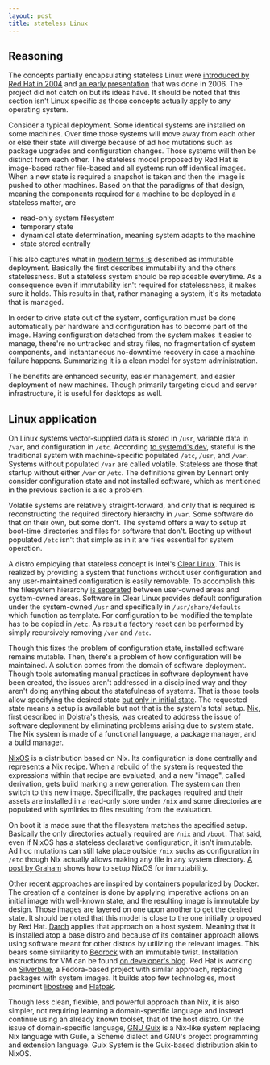 ```yaml
---
layout: post
title: stateless Linux
---
```

## Reasoning

The concepts partially encapsulating stateless Linux were [introduced by
Red  Hat in  2004][redhat2004] and  [an early  presentation][summit2006]
that was  done in  2006.  The  project did  not catch  on but  its ideas
have. It should be noted that this section isn't Linux specific as those
concepts actually apply to any operating system.

Consider a typical  deployment. Some identical systems  are installed on
some machines. Over time those systems will move away from each other or
else  their state  will  diverge because  of ad  hoc  mutations such  as
package upgrades and configuration changes.   Those systems will then be
distinct from  each other. The  stateless model  proposed by Red  Hat is
image-based rather file-based and all  systems run off identical images.
When a new state  is required a snapshot is taken and  then the image is
pushed to  other machines. Based on  that the paradigms of  that design,
meaning  the components  required  for a  machine to  be  deployed in  a
stateless matter, are

* read-only system filesystem
* temporary state
* dynamical state determination, meaning system adapts to the machine
* state stored centrally

This also  captures what  in [modern  terms is][gerla2020]  described as
immutable deployment. Basically the first describes immutability and the
others  statelessness.  But  a  stateless system  should be  replaceable
everytime.  As  a consequence  even if  immutability isn't  required for
statelessness, it  makes sure  it holds.  This  results in  that, rather
managing a system, it's its metadata that is managed.

In order  to drive state out  of the system, configuration  must be done
automatically per hardware  and configuration has to become  part of the
image. Having configuration detached from  the system makes it easier to
manage,  there're no  untracked  and stray  files,  no fragmentation  of
system  components, and  instantaneous  no-downtime recovery  in case  a
machine failure  happens.  Summarizing  it is a  clean model  for system
administration.

The  benefits  are  enhanced  security, easier  management,  and  easier
deployment of new machines. Though  primarily targeting cloud and server
infrastructure, it is useful for desktops as well.

## Linux application

On Linux systems vector-supplied data is stored in `/usr`, variable data
in  `/var`,  and  configuration  in  `/etc`.   According  [to  systemd's
dev][lennart2014],   stateful    is   the   traditional    system   with
machine-specific populated `/etc`, `/usr`,  and `/var`.  Systems without
populated `/var` are called volatile.   Stateless are those that startup
without either `/var`  or `/etc`. The definitions given  by Lennart only
consider  configuration  state  and  not installed  software,  which  as
mentioned in the previous section is also a problem.

Volatile  systems  are relatively  straight-forward,  and  only that  is
required  is   reconstructing  the   required  directory   hierarchy  in
`/var`. Some software do that on  their own, but some don't. The systemd
offers a  way to setup at  boot-time directories and files  for software
that don't. Booting up without populated  `/etc` isn't that simple as in
it are files essential for system operation.

A   distro  employing   that   stateless  concept   is  Intel's   [Clear
Linux][clearlinux].   This  is  realized  by  providing  a  system  that
functions   without   user   configuration   and   any   user-maintained
configuration  is easily  removable. To  accomplish this  the filesystem
hierarchy  [is  separated][clstateless]  between  user-owned  areas  and
system-owned   areas.   Software   in  Clear   Linux  provides   default
configuration  under   the  system-owned  `/usr`  and   specifically  in
`/usr/share/defaults` which  function as template. For  configuration to
be modified the template has to be copied in `/etc`. As result a factory
reset can be performed by simply recursively removing `/var` and `/etc`.

Though this fixes the problem of configuration state, installed software
remains mutable.  Then,  there's a problem of how  configuration will be
maintained.  A  solution comes from  the domain of  software deployment.
Though  tools automating  manual practices  in software  deployment have
been created, the issues aren't addressed  in a disciplined way and they
aren't doing anything about the  statefulness of systems.  That is those
tools  allow  specifying   the  desired  state  [but   only  in  initial
state][cuth2015].  The  requested state means  a setup is  available but
not  that is  the  system's  total setup.   [Nix],  first described  [in
Dolstra's  thesis][dolstra2006], was  created  to address  the issue  of
software deployment by eliminating problems arising due to system state.
The Nix system is made of  a functional language, a package manager, and
a build manager.

[NixOS]  is a  distribution based  on  Nix.  Its  configuration is  done
centrally and represents  a Nix recipe. When a rebuild  of the system is
requested the  expressions within that  recipe are evaluated, and  a new
"image", called  derivation, gets  build marking  a new  generation. The
system can  then switch  to this new  image. Specifically,  the packages
required  and their  assets are  installed  in a  read-only store  under
`/nix`  and  some  directories  are populated  with  symlinks  to  files
resulting from the evaluation.

On  boot it  is  made sure  that the  filesystem  matches the  specified
setup. Basically the  only directories actually required  are `/nix` and
`/boot`.   That  said,  even  if   NixOS  has  a  stateless  declarative
configuration, it isn't immutable. Ad hoc mutations can still take place
outside  `/nix` suchs  as configuration  in `/etc`  though Nix  actually
allows  making   any  file  in   any  system  directory.   [A   post  by
Graham][graham2020] shows how to setup NixOS for immutability.

Other  recent  approaches  are  inspired by  containers  popularized  by
Docker.   The creation  of a  container is  done by  applying imperative
actions on  an initial  image with well-known  state, and  the resulting
image is  immutable by  design.  Those  images are  layered on  one upon
another to get the desired state. It  should be noted that this model is
close to  the one initially  proposed by  Red Hat. [Darch]  applies that
approach on  a host  system. Meaning  that it is  installed atop  a base
distro and because of its container approach allows using software meant
for other  distros by  utilizing the relevant  images.  This  bears some
similarity  to   [Bedrock]  with   an  immutable   twist.   Installation
instructions for VM can be  found [on developer's blog][knopf2018].  Red
Hat  is working  on [Silverblue],  a Fedora-based  project with  similar
approach,  replacing packages  with system  images. It  builds atop  few
technologies, most prominent [libostree] and [Flatpak].

Though less clean, flexible, and powerful  approach than Nix, it is also
simpler, not  requiring learning a domain-specific  language and instead
continue using an already known toolset, that of the host distro. On the
issue of domain-specific language, [GNU Guix][Guix] is a Nix-like system
replacing Nix  language with Guile,  a Scheme dialect and  GNU's project
programming  and  extension language.   Guix  System  is the  Guix-based
distribution akin to NixOS.

[redhat2004]: https://web.archive.org/web/20040918071252/http://people.redhat.com/~hp/stateless/StatelessLinux.pdf
[summit2006]: https://people.redhat.com/notting/summit/summit-nottingham.pdf
[gerla2020]: https://www.cncf.io/wp-content/uploads/2020/08/CNCF-March-2020-Webinar-Talos-Systems.pdf
[lennart2014]: http://0pointer.net/blog/projects/stateless.html
[clearlinux]: https://clearlinux.org/
[clstateless]: https://docs.01.org/clearlinux/latest/guides/clear/stateless.html
[Nix]: https://nixos.org/guides/how-nix-works.html
[dolstra2006]: https://edolstra.github.io/pubs/phd-thesis.pdf
[NixOS]: https://nixos.org/
[cuth2015]: http://gfxmonk.net/2015/01/03/nixos-and-stateless-deployment.html
[graham2020]: https://grahamc.com/blog/erase-your-darlings
[Darch]: https://godarch.com/
[Bedrock]: /posts/bedrock-the-end-of-distro-hopping/
[knopf2018]: https://pknopf.com/post/2018-11-09-give-ubuntu-darch-a-quick-ride-in-a-virtual-machine/
[Silverblue]: https://silverblue.fedoraproject.org/
[libostree]:https://ostreedev.github.io/ostree/
[Flatpak]: https://flatpak.org/
[Guix]: https://guix.gnu.org/
